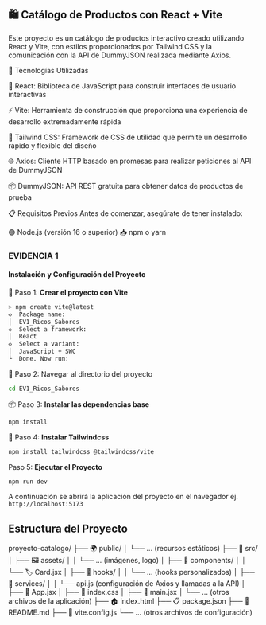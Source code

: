 ## 🛍️ Catálogo de Productos con React + Vite

Este proyecto es un catálogo de productos interactivo creado utilizando React y Vite, con estilos proporcionados por Tailwind CSS y la comunicación con la API de DummyJSON realizada mediante Axios.

🔧 Tecnologías Utilizadas

🔷 React: Biblioteca de JavaScript para construir interfaces de usuario interactivas

⚡ Vite: Herramienta de construcción que proporciona una experiencia de desarrollo extremadamente rápida

🎨 Tailwind CSS: Framework de CSS de utilidad que permite un desarrollo rápido y flexible del diseño

🌐 Axios: Cliente HTTP basado en promesas para realizar peticiones al API de DummyJSON

📦 DummyJSON: API REST gratuita para obtener datos de productos de prueba

📋 Requisitos Previos
Antes de comenzar, asegúrate de tener instalado:

🟢 Node.js (versión 16 o superior)
📥 npm o yarn

### EVIDENCIA 1 

#### Instalación y Configuración del Proyecto

🎯 Paso 1: **Crear el proyecto con Vite**

 ```bash
> npm create vite@latest 
◇  Package name:
│  EV1_Ricos_Sabores
◇  Select a framework:
│  React
◇  Select a variant:
│  JavaScript + SWC
└  Done. Now run:
```

📂 Paso 2: Navegar al directorio del proyecto
 ```bash
cd EV1_Ricos_Sabores
 ```

📦 Paso 3: **Instalar las dependencias base**

```bash
npm install
 ```

🎨 Paso 4: **Instalar Tailwindcss**

 ```bash
npm install tailwindcss @tailwindcss/vite
 ```

Paso 5: **Ejecutar  el Proyecto**
 ```bash
npm run dev
 ```
A continuación se abrirá la aplicación del proyecto en el navegador ej. `http://localhost:5173` 

## Estructura del Proyecto 
proyecto-catalogo/
├── 🌍 public/
│   └── ... (recursos estáticos)
├── 📂 src/
│   ├── 🖼️ assets/
│   │   └── ... (imágenes, logo)
│   ├── 🧩 components/
│   │   └── 🏷️ Card.jsx
│   ├── 🎣 hooks/
│   │   └── ... (hooks personalizados)
│   ├── 🔌 services/
│   │   └── api.js (configuración de Axios y llamadas a la API)
│   ├── 📱 App.jsx
│   ├── 🎨 index.css
│   ├── 🚀 main.jsx
│   └── ... (otros archivos de la aplicación)
├── 🏠 index.html
├── 📋 package.json
├── 📖 README.md
├── 🔧 vite.config.js
└── ... (otros archivos de configuración)

